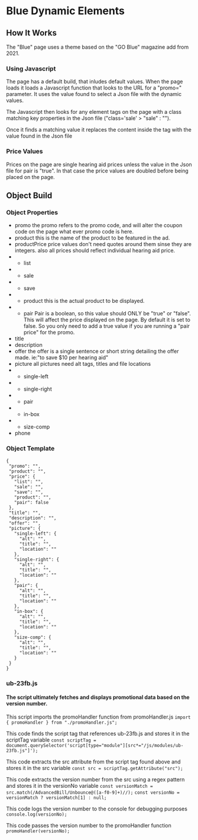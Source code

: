 # Blue Dynamic Elements

## How It Works

The "Blue" page uses a theme based on the "GO Blue" magazine add from 2021.

### Using Javascript

The page has a default build, that inludes default values. When the page loads it loads a Javascript function that looks to the URL for a "promo=" parameter. It uses the value found to select a Json file with the dynamic values.

The Javascript then looks for any element tags on the page with a class matching key properties in the Json file ("class='sale' > "sale" : "").

Once it finds a matching value it replaces the content inside the tag with the value found in the Json file

### Price Values

Prices on the page are single hearing aid prices unless the value in the Json file for pair is "true". In that case the price values are doubled before being placed on the page.

## Object Build

### Object Properties

- promo
  the promo refers to the promo code, and will alter the coupon code on the page what ever promo code is here.
- product
  this is the name of the product to be featured in the ad.
- productPrice
  price values don't need quotes around them sinse they are integers. also all prices should reflect individual hearing aid price.
- - list
- - sale
- - save
- - product
    this is the actual product to be displayed.
- - pair
    Pair is a boolean, so this value should ONLY be "true" or "false". This will affect the price displayed on the page. By default it is set to false. So you only need to add a true value if you are running a "pair price" for the promo.
- title
- description
- offer
  the offer is a single sentence or short string detailing the offer made. ie:"to save $10 per hearing aid"
- picture
  all pictures need alt tags, titles and file locations
- - single-left
- - single-right
- - pair
- - in-box
- - size-comp
- phone

### Object Template

```
{
 "promo": "",
 "product": "",
 "price": {
   "list": "",
   "sale": "",
   "save": "",
   "product": "",
   "pair": false
 },
 "title": "",
 "description": "",
 "offer": "",
 "picture": {
   "single-left": {
     "alt": "",
     "title": "",
     "location": ""
   },
   "single-right": {
     "alt": "",
     "title": "",
     "location": ""
   },
   "pair": {
     "alt": "",
     "title": "",
     "location": ""
   },
   "in-box": {
     "alt": "",
     "title": "",
     "location": ""
   },
   "size-comp": {
     "alt": "",
     "title": "",
     "location": ""
   }
 }
}

```
### ub-23fb.js
#### The script ultimately fetches and displays promotional data based on the version number.

This script imports the promoHandler function from promoHandler.js
`import { promoHandler } from "./promoHandler.js";`

This code finds the script tag that references ub-23fb.js and stores it in the scriptTag variable
`const scriptTag = document.querySelector('script[type="module"][src*="/js/modules/ub-23fb.js"]');`

This code extracts the src attribute from the script tag found above and stores it in the src variable
`const src = scriptTag.getAttribute("src");`

This code extracts the version number from the src using a regex pattern and stores it in the versionNo variable
`const versionMatch = src.match(/AdvancedBill/Unbounce@([a-f0-9]+)//);`
`const versionNo = versionMatch ? versionMatch[1] : null;`

This code logs the version number to the console for debugging purposes
`console.log(versionNo);`

This code passes the version number to the promoHandler function
`promoHandler(versionNo);`
